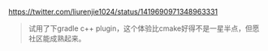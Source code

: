 https://twitter.com/liurenjie1024/status/1419690971348963331

> 试用了下gradle c++ plugin，这个体验比cmake好得不是一星半点，但愿社区能成熟起来。